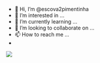 - 👋 Hi, I’m @escova2pimentinha
- 👀 I’m interested in ...
- 🌱 I’m currently learning ...
- 💞️ I’m looking to collaborate on ...
- 📫 How to reach me ...
- 
![](https://encrypted-tbn0.gstatic.com/images?q=tbn:ANd9GcQIptOEK3Wb45eW0iB35TdLJ8Qg9fJuJFZ__iUeR6UL&s)


